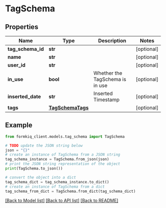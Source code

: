 # TagSchema


## Properties

Name | Type | Description | Notes
------------ | ------------- | ------------- | -------------
**tag_schema_id** | **str** |  | [optional] 
**name** | **str** |  | [optional] 
**user_id** | **str** |  | [optional] 
**in_use** | **bool** | Whether the TagSchema is in use | [optional] 
**inserted_date** | **str** | Inserted Timestamp | [optional] 
**tags** | [**TagSchemaTags**](TagSchemaTags.md) |  | [optional] 

## Example

```python
from formkiq_client.models.tag_schema import TagSchema

# TODO update the JSON string below
json = "{}"
# create an instance of TagSchema from a JSON string
tag_schema_instance = TagSchema.from_json(json)
# print the JSON string representation of the object
print(TagSchema.to_json())

# convert the object into a dict
tag_schema_dict = tag_schema_instance.to_dict()
# create an instance of TagSchema from a dict
tag_schema_from_dict = TagSchema.from_dict(tag_schema_dict)
```
[[Back to Model list]](../README.md#documentation-for-models) [[Back to API list]](../README.md#documentation-for-api-endpoints) [[Back to README]](../README.md)


